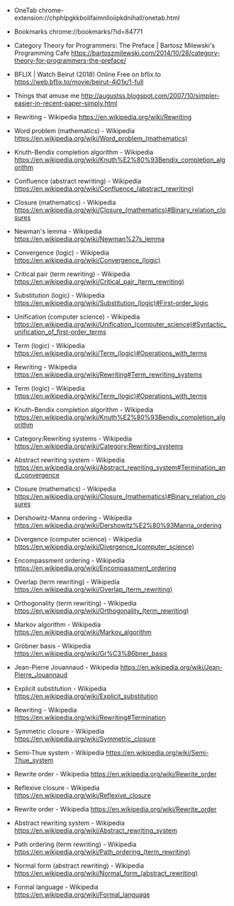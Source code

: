 * OneTab
chrome-extension://chphlpgkkbolifaimnlloiipkdnihall/onetab.html

* Bookmarks
chrome://bookmarks/?id=84771

* Category Theory for Programmers: The Preface |   Bartosz Milewski's Programming Cafe
https://bartoszmilewski.com/2014/10/28/category-theory-for-programmers-the-preface/

* BFLIX | Watch Beirut (2018) Online Free on bflix.to
https://web.bflix.to/movie/beirut-4j01x/1-full

* Things that amuse me
http://augustss.blogspot.com/2007/10/simpler-easier-in-recent-paper-simply.html

* Rewriting - Wikipedia
https://en.wikipedia.org/wiki/Rewriting

* Word problem (mathematics) - Wikipedia
https://en.wikipedia.org/wiki/Word_problem_(mathematics)

* Knuth-Bendix completion algorithm - Wikipedia
https://en.wikipedia.org/wiki/Knuth%E2%80%93Bendix_completion_algorithm

* Confluence (abstract rewriting) - Wikipedia
https://en.wikipedia.org/wiki/Confluence_(abstract_rewriting)

* Closure (mathematics) - Wikipedia
https://en.wikipedia.org/wiki/Closure_(mathematics)#Binary_relation_closures

* Newman's lemma - Wikipedia
https://en.wikipedia.org/wiki/Newman%27s_lemma

* Convergence (logic) - Wikipedia
https://en.wikipedia.org/wiki/Convergence_(logic)

* Critical pair (term rewriting) - Wikipedia
https://en.wikipedia.org/wiki/Critical_pair_(term_rewriting)

* Substitution (logic) - Wikipedia
https://en.wikipedia.org/wiki/Substitution_(logic)#First-order_logic

* Unification (computer science) - Wikipedia
https://en.wikipedia.org/wiki/Unification_(computer_science)#Syntactic_unification_of_first-order_terms

* Term (logic) - Wikipedia
https://en.wikipedia.org/wiki/Term_(logic)#Operations_with_terms

* Rewriting - Wikipedia
https://en.wikipedia.org/wiki/Rewriting#Term_rewriting_systems

* Term (logic) - Wikipedia
https://en.wikipedia.org/wiki/Term_(logic)#Operations_with_terms

* Knuth-Bendix completion algorithm - Wikipedia
https://en.wikipedia.org/wiki/Knuth%E2%80%93Bendix_completion_algorithm

* Category:Rewriting systems - Wikipedia
https://en.wikipedia.org/wiki/Category:Rewriting_systems

* Abstract rewriting system - Wikipedia
https://en.wikipedia.org/wiki/Abstract_rewriting_system#Termination_and_convergence

* Closure (mathematics) - Wikipedia
https://en.wikipedia.org/wiki/Closure_(mathematics)#Binary_relation_closures

* Dershowitz-Manna ordering - Wikipedia
https://en.wikipedia.org/wiki/Dershowitz%E2%80%93Manna_ordering

* Divergence (computer science) - Wikipedia
https://en.wikipedia.org/wiki/Divergence_(computer_science)

* Encompassment ordering - Wikipedia
https://en.wikipedia.org/wiki/Encompassment_ordering

* Overlap (term rewriting) - Wikipedia
https://en.wikipedia.org/wiki/Overlap_(term_rewriting)

* Orthogonality (term rewriting) - Wikipedia
https://en.wikipedia.org/wiki/Orthogonality_(term_rewriting)

* Markov algorithm - Wikipedia
https://en.wikipedia.org/wiki/Markov_algorithm

* Gröbner basis - Wikipedia
https://en.wikipedia.org/wiki/Gr%C3%B6bner_basis

* Jean-Pierre Jouannaud - Wikipedia
https://en.wikipedia.org/wiki/Jean-Pierre_Jouannaud

* Explicit substitution - Wikipedia
https://en.wikipedia.org/wiki/Explicit_substitution

* Rewriting - Wikipedia
https://en.wikipedia.org/wiki/Rewriting#Termination

* Symmetric closure - Wikipedia
https://en.wikipedia.org/wiki/Symmetric_closure

* Semi-Thue system - Wikipedia
https://en.wikipedia.org/wiki/Semi-Thue_system

* Rewrite order - Wikipedia
https://en.wikipedia.org/wiki/Rewrite_order

* Reflexive closure - Wikipedia
https://en.wikipedia.org/wiki/Reflexive_closure

* Rewrite order - Wikipedia
https://en.wikipedia.org/wiki/Rewrite_order

* Abstract rewriting system - Wikipedia
https://en.wikipedia.org/wiki/Abstract_rewriting_system

* Path ordering (term rewriting) - Wikipedia
https://en.wikipedia.org/wiki/Path_ordering_(term_rewriting)

* Normal form (abstract rewriting) - Wikipedia
https://en.wikipedia.org/wiki/Normal_form_(abstract_rewriting)

* Formal language - Wikipedia
https://en.wikipedia.org/wiki/Formal_language
